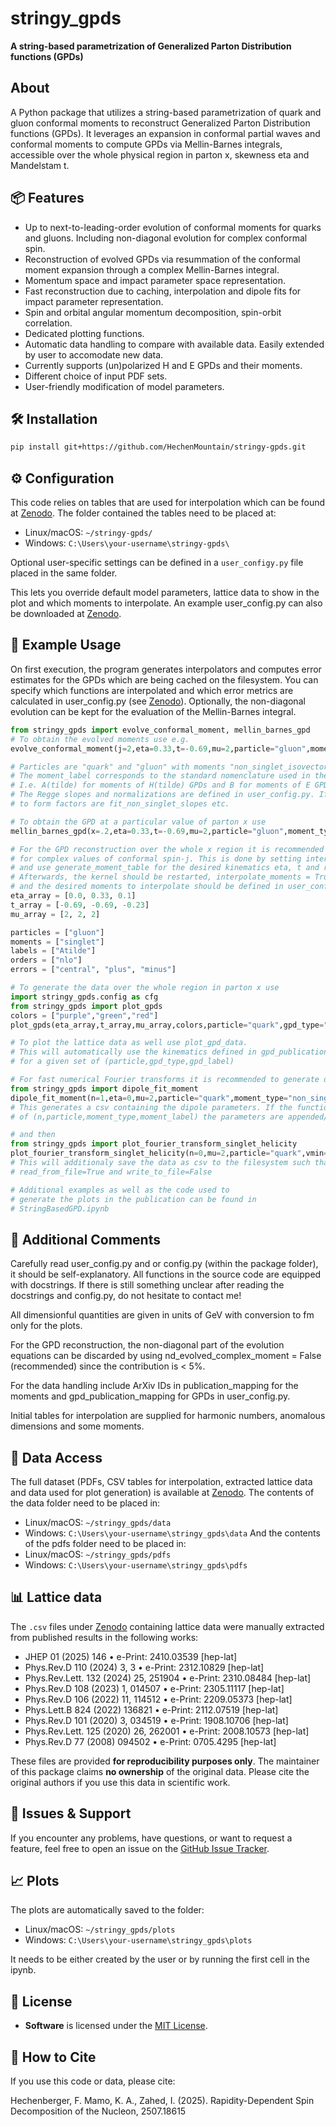 # stringy_gpds

**A string-based parametrization of Generalized Parton Distribution functions (GPDs)** 
## About
A Python package that utilizes a string-based parametrization of quark and gluon conformal moments to reconstruct Generalized Parton Distribution functions (GPDs). It leverages an expansion in conformal partial waves and conformal moments to compute GPDs via Mellin-Barnes integrals, accessible over the whole physical region in parton x, skewness eta and Mandelstam t.

## 📦 Features

- Up to next-to-leading-order evolution of conformal moments for quarks and gluons. Including non-diagonal evolution for complex conformal spin.
- Reconstruction of evolved GPDs via resummation of the conformal moment expansion through a complex Mellin-Barnes integral.
- Momentum space and impact parameter space representation.
- Fast reconstruction due to caching, interpolation and dipole fits for impact parameter representation.
- Spin and orbital angular momentum decomposition, spin-orbit correlation.
- Dedicated plotting functions.
- Automatic data handling to compare with available data. Easily extended by user to accomodate new data.
- Currently supports (un)polarized H and E GPDs and their moments.
- Different choice of input PDF sets.
- User-friendly modification of model parameters.

## 🛠 Installation

```bash
pip install git+https://github.com/HechenMountain/stringy-gpds.git
```

## ⚙️ Configuration
This code relies on tables that are used for interpolation which can be found at [Zenodo](https://doi.org/10.5281/zenodo.15738460).
The folder contained the tables need to be placed at:
- Linux/macOS: `~/stringy-gpds/`
- Windows: `C:\Users\your-username\stringy-gpds\`

Optional user-specific settings can be defined in a `user_configy.py` file placed in the same folder.

This lets you override default model parameters, lattice data to show in the plot and which moments to interpolate.
An example user_config.py can also be downloaded at [Zenodo](https://doi.org/10.5281/zenodo.15738460).

## 🚀 Example Usage
On first execution, the program generates interpolators and computes error estimates for the GPDs which are being cached on the filesystem.
You can specify which functions are interpolated and which error metrics are calculated in user_config.py (see [Zenodo](https://doi.org/10.5281/zenodo.15738460)).
Optionally, the non-diagonal evolution can be kept for the evaluation of the Mellin-Barnes integral.

```python
from stringy_gpds import evolve_conformal_moment, mellin_barnes_gpd
# To obtain the evolved moments use e.g.
evolve_conformal_moment(j=2,eta=0.33,t=-0.69,mu=2,particle="gluon",moment_type="singlet",moment_label="Atilde",evolution_order="nlo")

# Particles are "quark" and "gluon" with moments "non_singlet_isovector", "non_singlet_isoscalar" and "singlet". 
# The moment_label corresponds to the standard nomenclature used in the literature, but with the D-term implicit.
# I.e. A(tilde) for moments of H(tilde) GPDs and B for moments of E GPD.
# The Regge slopes and normalizations are defined in user_config.py. If a different PDF set is used, the corresponding functions to fit
# to form factors are fit_non_singlet_slopes etc.

# To obtain the GPD at a particular value of parton x use
mellin_barnes_gpd(x=.2,eta=0.33,t=-0.69,mu=2,particle="gluon",moment_type="singlet",moment_label="Atilde",evolution_order="nlo")

# For the GPD reconstruction over the whole x region it is recommended to interpolate the moments
# for complex values of conformal spin-j. This is done by setting interpolate_moments = False in user_config.py
# and use generate_moment_table for the desired kinematics eta, t and resolution scale mu. 
# Afterwards, the kernel should be restarted, interpolate_moments = True
# and the desired moments to interpolate should be defined in user_config.py using e.g.
eta_array = [0.0, 0.33, 0.1]
t_array = [-0.69, -0.69, -0.23]
mu_array = [2, 2, 2]

particles = ["gluon"]
moments = ["singlet"]
labels = ["Atilde"]
orders = ["nlo"]
errors = ["central", "plus", "minus"]

# To generate the data over the whole region in parton x use
import stringy_gpds.config as cfg
from stringy_gpds import plot_gpds
colors = ["purple","green","red"]
plot_gpds(eta_array,t_array,mu_array,colors,particle="quark",gpd_type="non_singlet_isovector",gpd_label="H",evolution_order="nlo",error_bars=True, read_from_file= False,write_to_file=True, y_0=0, y_1=2.5,plot_legend=True)

# To plot the lattice data as well use plot_gpd_data. 
# This will automatically use the kinematics defined in gpd_publication_mapping in user_config.py
# for a given set of (particle,gpd_type,gpd_label)

# For fast numerical Fourier transforms it is recommended to generate dipole fits using e.g.
from stringy_gpds import dipole_fit_moment
dipole_fit_moment(n=1,eta=0,mu=2,particle="quark",moment_type="non_singlet_isovector",moment_label="Atilde")
# This generates a csv containing the dipole parameters. If the function is called for various combinations
# of (n,particle,moment_type,moment_label) the parameters are appended/updated in the same csv.

# and then
from stringy_gpds import plot_fourier_transform_singlet_helicity
plot_fourier_transform_singlet_helicity(n=0,mu=2,particle="quark",vmin=0,vmax=0.7,ymin=0,ymax=1,read_from_file=False,write_to_file=True)
# This will additionaly save the data as csv to the filesystem such that it can be read from the filesystem using 
# read_from_file=True and write_to_file=False

# Additional examples as well as the code used to 
# generate the plots in the publication can be found in 
# StringBasedGPD.ipynb
```

## 💬 Additional Comments
Carefully read user_config.py and or config.py (within the package folder), it should be self-explanatory. 
All functions in the source code are equipped with docstrings.
If there is still something unclear after reading the docstrings and config.py, do not hesitate to contact me!

All dimensionful quantities are given in units of GeV with conversion to fm only for the plots.

For the GPD reconstruction, the non-diagonal part of the evolution equations can be discarded by using nd_evolved_complex_moment = False (recommended) 
since the contribution is < 5%.

For the data handling include ArXiv IDs in publication_mapping for the moments and gpd_publication_mapping for GPDs in user_config.py.

Initial tables for interpolation are supplied for harmonic numbers, anomalous dimensions and some moments.

## 📁 Data Access

The full dataset (PDFs, CSV tables for interpolation, extracted lattice data and data used for plot generation) 
is available at [Zenodo](https://doi.org/10.5281/zenodo.15738460). The contents of the data folder need to be placed in:
- Linux/macOS: `~/stringy_gpds/data`
- Windows: `C:\Users\your-username\stringy_gpds\data`
And the contents of the pdfs folder need to be placed in:
- Linux/macOS: `~/stringy_gpds/pdfs`
- Windows: `C:\Users\your-username\stringy_gpds\pdfs`


## 📊 Lattice data
The `.csv` files under [Zenodo](https://doi.org/10.5281/zenodo.15738460) containing lattice data
were manually extracted from published results in the following works:
- JHEP 01 (2025) 146 • e-Print: 2410.03539 [hep-lat]
- Phys.Rev.D 110 (2024) 3, 3 • e-Print: 2312.10829 [hep-lat]
- Phys.Rev.Lett. 132 (2024) 25, 251904 • e-Print: 2310.08484 [hep-lat]
- Phys.Rev.D 108 (2023) 1, 014507 • e-Print: 2305.11117 [hep-lat]
- Phys.Rev.D 106 (2022) 11, 114512 • e-Print: 2209.05373 [hep-lat]
- Phys.Lett.B 824 (2022) 136821 • e-Print: 2112.07519 [hep-lat]
- Phys.Rev.D 101 (2020) 3, 034519 • e-Print: 1908.10706 [hep-lat]
- Phys.Rev.Lett. 125 (2020) 26, 262001 • e-Print: 2008.10573 [hep-lat]
- Phys.Rev.D 77 (2008) 094502 • e-Print: 0705.4295 [hep-lat]

These files are provided **for reproducibility purposes only**. 
The maintainer of this package claims **no ownership** of the original data.
Please cite the original authors if you use this data in scientific work.



## 🐛 Issues & Support

If you encounter any problems, have questions, or want to request a feature, feel free to open an issue on the [GitHub Issue Tracker](https://github.com/HechenMountain/stringy-gpds/issues).

## 📈 Plots 
The plots are automatically saved to the folder:
- Linux/macOS: `~/stringy_gpds/plots`
- Windows: `C:\Users\your-username\stringy_gpds\plots`

It needs to be either created by the user or by running the first cell in the ipynb.

## 📄 License

- **Software** is licensed under the [MIT License](LICENSE).

## 📖 How to Cite

If you use this code or data, please cite:

Hechenberger, F. Mamo, K. A., Zahed, I. (2025). Rapidity-Dependent Spin Decomposition of the Nucleon, 2507.18615